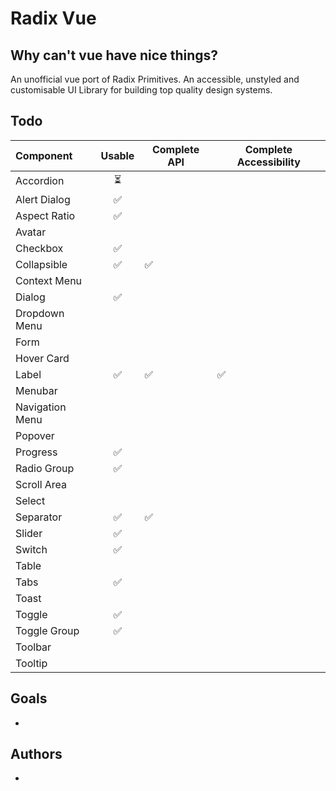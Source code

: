 # Radix Vue

## Why can't vue have nice things?

An unofficial vue port of Radix Primitives.
An accessible, unstyled and customisable UI Library for building top quality design systems.

## Todo

| Component       | Usable | Complete API | Complete Accessibility |
| :-------------- | :----: | ------------ | ---------------------- |
| Accordion       |   ⏳   |              |                        |
| Alert Dialog    |   ✅   |              |                        |
| Aspect Ratio    |   ✅   |              |                        |
| Avatar          |        |              |                        |
| Checkbox        |   ✅   |              |                        |
| Collapsible     |   ✅   | ✅           |                        |
| Context Menu    |        |              |                        |
| Dialog          |   ✅   |              |                        |
| Dropdown Menu   |        |              |                        |
| Form            |        |              |                        |
| Hover Card      |        |              |                        |
| Label           |   ✅   | ✅           | ✅                     |
| Menubar         |        |              |                        |
| Navigation Menu |        |              |                        |
| Popover         |        |              |                        |
| Progress        |   ✅   |              |                        |
| Radio Group     |   ✅   |              |                        |
| Scroll Area     |        |              |                        |
| Select          |        |              |                        |
| Separator       |   ✅   | ✅           |                        |
| Slider          |   ✅   |              |                        |
| Switch          |   ✅   |              |                        |
| Table           |        |              |                        |
| Tabs            |   ✅   |              |                        |
| Toast           |        |              |                        |
| Toggle          |   ✅   |              |                        |
| Toggle Group    |   ✅   |              |                        |
| Toolbar         |        |              |                        |
| Tooltip         |        |              |                        |

## Goals

-

## Authors

-
